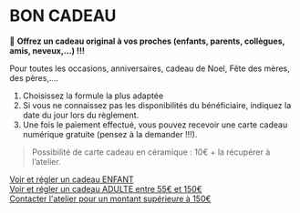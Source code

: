 # BON CADEAU  

🎁 **Offrez un cadeau original à vos proches (enfants, parents, collègues, amis, neveux,…) !!!**  

Pour toutes les occasions, anniversaires, cadeau de Noel, Fête des mères, des pères,….  

1. Choisissez la formule la plus adaptée  
2. Si vous ne connaissez pas les disponibilités du bénéficiaire, indiquez la date du jour lors du règlement.  
3. Une fois le paiement effectué, vous pouvez recevoir une carte cadeau numérique gratuite (pensez à la demander !!!).   
> Possibilité de carte cadeau en céramique : 10€ + la récupérer à l’atelier.  
      
[Voir et régler un cadeau ENFANT](activites_enfants)  
[Voir et régler un cadeau ADULTE entre 55€ et 150€](stages_adultes)  
[Contacter l'atelier pour un montant supérieure à 150€](https://docs.google.com/forms/d/e/1FAIpQLScDnAGxa7UlusJ0sVcahW_FnYDXCc4BQsAE5W8vGXzb9_z4pg/viewform?entry.1318731939&entry.625861564&entry.1682638982&entry.1661862399&entry.635975601)

